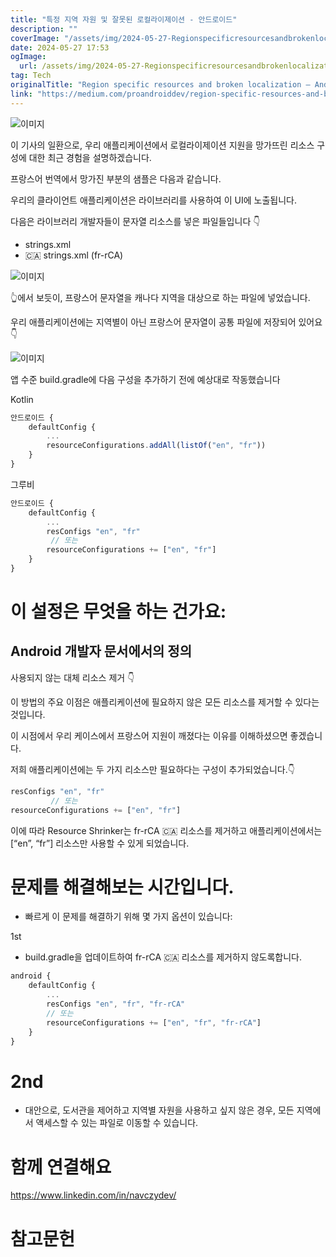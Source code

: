 ```yaml
---
title: "특정 지역 자원 및 잘못된 로컬라이제이션 - 안드로이드"
description: ""
coverImage: "/assets/img/2024-05-27-RegionspecificresourcesandbrokenlocalizationAndroid_0.png"
date: 2024-05-27 17:53
ogImage:
  url: /assets/img/2024-05-27-RegionspecificresourcesandbrokenlocalizationAndroid_0.png
tag: Tech
originalTitle: "Region specific resources and broken localization — Android"
link: "https://medium.com/proandroiddev/region-specific-resources-and-broken-localization-android-27a0d20734c6"
---
```


![이미지](/assets/img/2024-05-27-RegionspecificresourcesandbrokenlocalizationAndroid_0.png)

이 기사의 일환으로, 우리 애플리케이션에서 로컬라이제이션 지원을 망가뜨린 리소스 구성에 대한 최근 경험을 설명하겠습니다.

프랑스어 번역에서 망가진 부분의 샘플은 다음과 같습니다.

우리의 클라이언트 애플리케이션은 라이브러리를 사용하여 이 UI에 노출됩니다.

<div class="content-ad"></div>

다음은 라이브러리 개발자들이 문자열 리소스를 넣은 파일들입니다 👇

- strings.xml
- 🇨🇦 strings.xml (fr-rCA)

![이미지](/assets/img/2024-05-27-RegionspecificresourcesandbrokenlocalizationAndroid_1.png)

👆에서 보듯이, 프랑스어 문자열을 캐나다 지역을 대상으로 하는 파일에 넣었습니다.

<div class="content-ad"></div>

우리 애플리케이션에는 지역별이 아닌 프랑스어 문자열이 공통 파일에 저장되어 있어요👇

![이미지](/assets/img/2024-05-27-RegionspecificresourcesandbrokenlocalizationAndroid_2.png)

앱 수준 build.gradle에 다음 구성을 추가하기 전에 예상대로 작동했습니다

Kotlin

<div class="content-ad"></div>

```js
안드로이드 {
    defaultConfig {
        ...
        resourceConfigurations.addAll(listOf("en", "fr"))
    }
}
```

그루비

```js
안드로이드 {
    defaultConfig {
        ...
        resConfigs "en", "fr"
         // 또는
        resourceConfigurations += ["en", "fr"]
    }
}
```

# 이 설정은 무엇을 하는 건가요:

<div class="content-ad"></div>

## Android 개발자 문서에서의 정의

사용되지 않는 대체 리소스 제거 👇

이 방법의 주요 이점은 애플리케이션에 필요하지 않은 모든 리소스를 제거할 수 있다는 것입니다.

이 시점에서 우리 케이스에서 프랑스어 지원이 깨졌다는 이유를 이해하셨으면 좋겠습니다.

<div class="content-ad"></div>

저희 애플리케이션에는 두 가지 리소스만 필요하다는 구성이 추가되었습니다.👇

```js
resConfigs "en", "fr"
         // 또는
resourceConfigurations += ["en", "fr"]
```

이에 따라 Resource Shrinker는 fr-rCA 🇨🇦 리소스를 제거하고 애플리케이션에서는 [“en”, “fr”] 리소스만 사용할 수 있게 되었습니다.

# 문제를 해결해보는 시간입니다.

<div class="content-ad"></div>

- 빠르게 이 문제를 해결하기 위해 몇 가지 옵션이 있습니다:

1st

- build.gradle을 업데이트하여 fr-rCA 🇨🇦 리소스를 제거하지 않도록합니다.

```js
android {
    defaultConfig {
        ...
        resConfigs "en", "fr", "fr-rCA"
        // 또는
        resourceConfigurations += ["en", "fr", "fr-rCA"]
    }
}
```

<div class="content-ad"></div>

# 2nd

- 대안으로, 도서관을 제어하고 지역별 자원을 사용하고 싶지 않은 경우, 모든 지역에서 액세스할 수 있는 파일로 이동할 수 있습니다.

# 함께 연결해요

https://www.linkedin.com/in/navczydev/

<div class="content-ad"></div>

# 참고문헌

